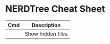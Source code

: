 # NERDTree Cheat Sheet

| Cmd   | Description       |
|-------|-------------------|
| <S-i> | Show hidden files |
